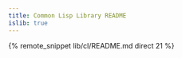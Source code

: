 ```yaml
---
title: Common Lisp Library README
islib: true
---
```


{% remote_snippet lib/cl/README.md direct 21 %}
